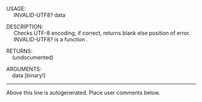 USAGE:  
&nbsp;&nbsp;&nbsp;&nbsp;&nbsp;INVALID-UTF8?&nbsp;data&nbsp;  
  
DESCRIPTION:  
&nbsp;&nbsp;&nbsp;&nbsp;&nbsp;Checks&nbsp;UTF-8&nbsp;encoding;&nbsp;if&nbsp;correct,&nbsp;returns&nbsp;blank&nbsp;else&nbsp;position&nbsp;of&nbsp;error.  
&nbsp;&nbsp;&nbsp;&nbsp;&nbsp;INVALID-UTF8?&nbsp;is&nbsp;a&nbsp;function&nbsp;.  
  
RETURNS:  
&nbsp;&nbsp;&nbsp;&nbsp;(undocumented)  
  
ARGUMENTS:  
&nbsp;&nbsp;&nbsp;&nbsp;data&nbsp;[binary!]  
___
Above this line is autogenerated. Place user comments below.